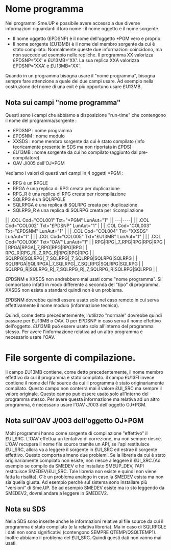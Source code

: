 # Nome programma
Nei programmi Sme.UP è possibile avere accesso a due diverse informazioni riguardanti il loro nome :  il nome oggetto e il nome sorgente.
* Il nome oggetto (£PDSNP) è il nome dell'oggetto *PGM vero e proprio.
* Il nome sorgente (£U13MB) è il nome del membro sorgente da cui è stato compilato.
Normalmente queste due informazioni coincidono, ma non succede ad esempio nelle repliche.
Il programma XX valorizza £PDSNP='XX' e £U13MB='XX'.
La sua replica XXA valorizza £PDSNP='XXA' e £U13MB='XX'.

Quando in un programma bisogna usare il "nome programma", bisogna sempre fare attenzione a quale dei due campi usare. Ad esempio nella costruzione del nome di una exit è più opportuno usare £U13MB.

## Nota sui campi "nome programma"
Questi sono i campi che abbiamo a disposizione "run-time" che contengono il nome del programma/sorgente : 
* £PDSNP :  nome programma
* £PDSNM :  nome modulo
* XXSDS :  nome membro sorgente da cui è stato compilato (info teoricamente presente in SDS ma non riportata in £PDS)
* £U13MB :  nome sorgente da cui ho compilato (aggiunto dal pre-compilatore)
* OAV J/005 dell'OJ*PGM

Vediamo i valori di questi vari campi in 4 oggetti *PGM : 
* RPG è un RPGLE
* RPGA è una replica di RPG creata per duplicazione
* RPG_R è una replica di RPG creata per ricompilazione
* SQLRPG è un SQLRPGLE
* SQLRPGA è una replica di SQLRPG creata per duplicazione
* SQLRPG_R è una replica di SQLRPG creata per ricompilazione


| 
| .COL Cod="COL001" Txt="*PGM" LunAut="1" |
| ---|----|
| 
| .COL Cod="COL002" Txt="£PDSNP" LunAut="1" |
| 
| .COL Cod="COL003" Txt="£PDSNM" LunAut="1" |
| 
| .COL Cod="COL004" Txt="XXSDS" LunAut="1" |
| 
| .COL Cod="COL005" Txt="£U13MB" LunAut="1" |
| 
| .COL Cod="COL006" Txt="OAV" LunAut="1" |
| RPG|RPG|_7_RPG|RPG|RPG|RPG |
| RPGA|RPGA|_7_RPG|RPG|RPG|RPG |
| RPG_R|RPG_R|_7_RPG_R|RPG|RPG|RPG |
| SQLRPG|SQLRPG|_7_SQLRPG|_7_SQLRPG|SQLRPG|SQLRPG |
| SQLRPGA|SQLRPGA|_7_SQLRPG|_7_SQLRPG|SQLRPG|SQLRPG |
| SQLRPG_R|SQLRPG_R|_7_SQLRPG_R|_7_SQLRPG_R|SQLRPG|SQLRPG |
| 


£PDSNM e XXSDS non andrebbero mai usati come "nome programma". Si comportano infatti in modo differente a seconda del "tipo" di programma. XXSDS non esiste a standard quindi non è un problema.

£PDSNM dovrebbe quindi essere usato solo nel caso remoto in cui serva effettivamente il nome modulo (informazione tecnica).

Quindi, come detto precedentemente, l'utilizzo "normale" dovrebbe quindi passare per £U13MB o OAV. O per £PDSNP in caso serva il nome effettivo dell'oggetto.
£U13MB può essere usato solo all'interno del programma stesso. Per avere l'informazione relativa ad un altro programma è necessario usare l'OAV.

# File sorgente di compilazione.
Il campo £U13MB contiene, come detto precedentemente, il nome membro effettivo da cui il programma è stato compilato.
il campo £U13FI invece contiene il nome del file source da cui il programma è stato originariamente compilato. Questo campo non conterrà mai il valore £UI_SRC ma sempre il valore originale.
Questo campo può essere usato solo all'interno del programma stesso. Per avere questa informazione ma relativa ad un altro programma, è necessario usare l'OAV J/003 dell'oggetto OJ*PGM.

## Nota sull'OAV J/003 dell'oggetto OJ*PGM
Molti programmi hanno come sorgente di compilazione "effettivo" il £UI_SRC.
L'OAV effettua un tentativo di correzione, ma non sempre riesce.
L'OAV recupera il nome file source tramite un API, se l'api restituisce £UI_SRC, allora va a leggere il sorgente in £UI_SRC ed estrae il sorgente effettivo.
Questo comporta almeno due problemi. Se la libreria da cui è stato originariamente compilato non esiste, non riesce a leggere il £UI_SRC.(Ad esempio se compilo da SMEDEV e ho installato SMEUP_DEV, l'API restituisce SMEDEV/£UI_SRC. Tale libreria non esiste e quindi non viene fatta la risalita). C'è un problema analogo in caso la SMEDEV esista ma non sia quella giusta. Ad esempio perché sul sistema sono installare più "versioni" di Sme.UP. Se ad esempio SMEDEV esiste ma io sto leggendo da SMEDEV2, dovrei andare a leggere in SMEDEV2.

## Nota su SDS
Nella SDS sono inserite anche le informazioni relative al file source da cui il programma è stato compilato (e la relativa libreria).
Ma in caso di SQLRPGLE i dati non sono significativi (contengono SEMPRE QTEMP/QSQLTEMP1).
Inoltre abbiamo il problema del £UI_SRC.
Quindi questi dati non vanno mai usati.



